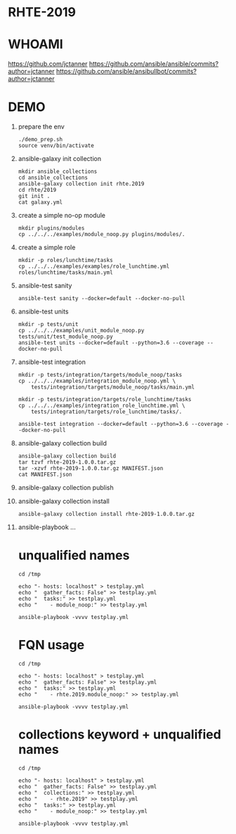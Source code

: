 # RHTE-2019

# WHOAMI

https://github.com/jctanner
https://github.com/ansible/ansible/commits?author=jctanner
https://github.com/ansible/ansibullbot/commits?author=jctanner


# DEMO

1. prepare the env

    ```
    ./demo_prep.sh
    source venv/bin/activate
    ```

2. ansible-galaxy init collection

    ```
    mkdir ansible_collections
    cd ansible_collections
    ansible-galaxy collection init rhte.2019
    cd rhte/2019
    git init .
    cat galaxy.yml
    ```

3. create a simple no-op module

    ```
    mkdir plugins/modules
    cp ../../../examples/module_noop.py plugins/modules/.
    ```

4. create a simple role

    ```
    mkdir -p roles/lunchtime/tasks
    cp ../../../examples/examples/role_lunchtime.yml roles/lunchtime/tasks/main.yml
    ```


5. ansible-test sanity

    ```
    ansible-test sanity --docker=default --docker-no-pull
    ```

6. ansible-test units 

    ``` 
    mkdir -p tests/unit
    cp ../../../examples/unit_module_noop.py tests/unit/test_module_noop.py
    ansible-test units --docker=default --python=3.6 --coverage --docker-no-pull
    ```

7. ansible-test integration

    ```
    mkdir -p tests/integration/targets/module_noop/tasks
    cp ../../../examples/integration_module_noop.yml \
        tests/integration/targets/module_noop/tasks/main.yml

    mkdir -p tests/integration/targets/role_lunchtime/tasks
    cp ../../../examples/integration_role_lunchtime.yml \
        tests/integration/targets/role_lunchtime/tasks/.

    ansible-test integration --docker=default --python=3.6 --coverage --docker-no-pull
    ```

8. ansible-galaxy collection build

    ```
    ansible-galaxy collection build
    tar tzvf rhte-2019-1.0.0.tar.gz
    tar -xzvf rhte-2019-1.0.0.tar.gz MANIFEST.json
    cat MANIFEST.json
    ```

9. ansible-galaxy collection publish

10. ansible-galaxy collection install

    ```
    ansible-galaxy collection install rhte-2019-1.0.0.tar.gz
    ```

11. ansible-playbook ...

    # unqualified names
    ```
    cd /tmp

    echo "- hosts: localhost" > testplay.yml
    echo "  gather_facts: False" >> testplay.yml
    echo "  tasks:" >> testplay.yml
    echo "    - module_noop:" >> testplay.yml

    ansible-playbook -vvvv testplay.yml
    ```

    # FQN usage
    ```
    cd /tmp

    echo "- hosts: localhost" > testplay.yml
    echo "  gather_facts: False" >> testplay.yml
    echo "  tasks:" >> testplay.yml
    echo "    - rhte.2019.module_noop:" >> testplay.yml

    ansible-playbook -vvvv testplay.yml
    ```

    # collections keyword + unqualified names
    ```
    cd /tmp

    echo "- hosts: localhost" > testplay.yml
    echo "  gather_facts: False" >> testplay.yml
    echo "  collections:" >> testplay.yml
    echo "    - rhte.2019" >> testplay.yml
    echo "  tasks:" >> testplay.yml
    echo "    - module_noop:" >> testplay.yml

    ansible-playbook -vvvv testplay.yml
    ```

